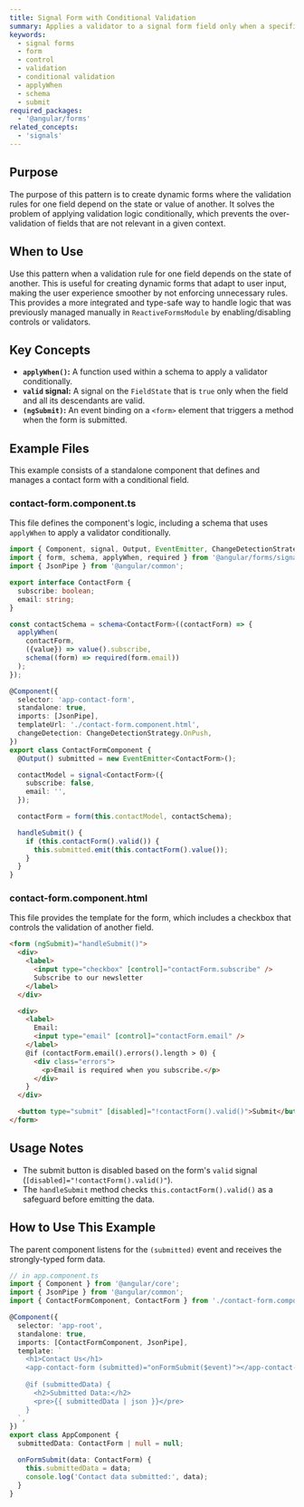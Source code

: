```yaml
---
title: Signal Form with Conditional Validation
summary: Applies a validator to a signal form field only when a specific condition is met by using the `applyWhen` function.
keywords:
  - signal forms
  - form
  - control
  - validation
  - conditional validation
  - applyWhen
  - schema
  - submit
required_packages:
  - '@angular/forms'
related_concepts:
  - 'signals'
---
```


## Purpose

The purpose of this pattern is to create dynamic forms where the validation rules for one field depend on the state or value of another. It solves the problem of applying validation logic conditionally, which prevents the over-validation of fields that are not relevant in a given context.

## When to Use

Use this pattern when a validation rule for one field depends on the state of another. This is useful for creating dynamic forms that adapt to user input, making the user experience smoother by not enforcing unnecessary rules. This provides a more integrated and type-safe way to handle logic that was previously managed manually in `ReactiveFormsModule` by enabling/disabling controls or validators.

## Key Concepts

- **`applyWhen()`:** A function used within a schema to apply a validator conditionally.
- **`valid` signal:** A signal on the `FieldState` that is `true` only when the field and all its descendants are valid.
- **`(ngSubmit)`:** An event binding on a `<form>` element that triggers a method when the form is submitted.

## Example Files

This example consists of a standalone component that defines and manages a contact form with a conditional field.

### contact-form.component.ts

This file defines the component's logic, including a schema that uses `applyWhen` to apply a validator conditionally.

```typescript
import { Component, signal, Output, EventEmitter, ChangeDetectionStrategy } from '@angular/core';
import { form, schema, applyWhen, required } from '@angular/forms/signals';
import { JsonPipe } from '@angular/common';

export interface ContactForm {
  subscribe: boolean;
  email: string;
}

const contactSchema = schema<ContactForm>((contactForm) => {
  applyWhen(
    contactForm,
    ({value}) => value().subscribe,
    schema((form) => required(form.email))
  );
});

@Component({
  selector: 'app-contact-form',
  standalone: true,
  imports: [JsonPipe],
  templateUrl: './contact-form.component.html',
  changeDetection: ChangeDetectionStrategy.OnPush,
})
export class ContactFormComponent {
  @Output() submitted = new EventEmitter<ContactForm>();

  contactModel = signal<ContactForm>({
    subscribe: false,
    email: '',
  });

  contactForm = form(this.contactModel, contactSchema);

  handleSubmit() {
    if (this.contactForm().valid()) {
      this.submitted.emit(this.contactForm().value());
    }
  }
}
```

### contact-form.component.html

This file provides the template for the form, which includes a checkbox that controls the validation of another field.

```html
<form (ngSubmit)="handleSubmit()">
  <div>
    <label>
      <input type="checkbox" [control]="contactForm.subscribe" />
      Subscribe to our newsletter
    </label>
  </div>

  <div>
    <label>
      Email:
      <input type="email" [control]="contactForm.email" />
    </label>
    @if (contactForm.email().errors().length > 0) {
      <div class="errors">
        <p>Email is required when you subscribe.</p>
      </div>
    }
  </div>

  <button type="submit" [disabled]="!contactForm().valid()">Submit</button>
</form>
```

## Usage Notes

- The submit button is disabled based on the form's `valid` signal (`[disabled]="!contactForm().valid()"`).
- The `handleSubmit` method checks `this.contactForm().valid()` as a safeguard before emitting the data.

## How to Use This Example

The parent component listens for the `(submitted)` event and receives the strongly-typed form data.

```typescript
// in app.component.ts
import { Component } from '@angular/core';
import { JsonPipe } from '@angular/common';
import { ContactFormComponent, ContactForm } from './contact-form.component';

@Component({
  selector: 'app-root',
  standalone: true,
  imports: [ContactFormComponent, JsonPipe],
  template: `
    <h1>Contact Us</h1>
    <app-contact-form (submitted)="onFormSubmit($event)"></app-contact-form>
    
    @if (submittedData) {
      <h2>Submitted Data:</h2>
      <pre>{{ submittedData | json }}</pre>
    }
  `,
})
export class AppComponent {
  submittedData: ContactForm | null = null;

  onFormSubmit(data: ContactForm) {
    this.submittedData = data;
    console.log('Contact data submitted:', data);
  }
}
```
